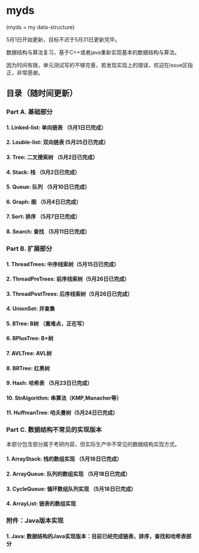 # myds

(myds = my data-structure)

5月1日开始更新，目标不迟于5月31日更新完毕。

数据结构与算法复习，基于C++或者java重新实现基本的数据结构与算法。

因为时间有限，单元测试写的不够完善，若发现实现上的错误，欢迎在issue区指正，非常感谢。

## 目录（随时间更新）
### Part A. 基础部分
#### 1. Linked-list: 单向链表 （5月1日已完成）
#### 2. Louble-list: 双向链表 (5月25日已完成）
#### 3. Tree: 二叉搜索树 （5月2日已完成）
#### 4. Stack: 栈 （5月2日已完成）
#### 5. Queue: 队列 （5月10日已完成）
#### 6. Graph: 图 （5月4日已完成）
#### 7. Sort: 排序 （5月7日已完成）
#### 8. Search: 查找 （5月11日已完成）

### Part B. 扩展部分
#### 1. ThreadTrees: 中序线索树（5月15日已完成）
#### 2. ThreadPreTrees: 前序线索树（5月26日已完成）
#### 3. ThreadPostTrees: 后序线索树（5月26日已完成）
#### 4. UnionSet: 并查集
#### 5. BTree: B树 （重难点，正在写）
#### 6. BPlusTree: B+树
#### 7. AVLTree: AVL树 
#### 8. BRTree: 红黑树 
#### 9. Hash: 哈希表 （5月23日已完成）
#### 10. StrAlgorithm: 串算法（KMP,Manacher等）  
#### 11. HuffmanTree: 哈夫曼树（5月24日已完成）

### Part C. 数据结构不常见的实现版本
本部分包含部分属于考研内容，但实际生产中不常见的数据结构实现方式。
#### 1. ArrayStack: 栈的数组实现 （5月18日已完成）
#### 2. ArrayQueue: 队列的数组实现 （5月18日已完成）
#### 3. CycleQueue: 循环数组队列实现 （5月18日已完成）
#### 4. ArrayList: 链表的数组实现

### 附件：Java版本实现
#### 1. Java: 数据结构的Java实现版本：目前已经完成链表，排序，查找和哈希表部分
 
